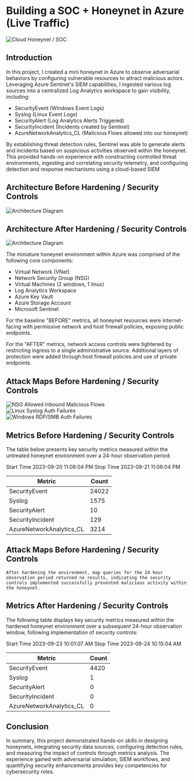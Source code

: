 # Building a SOC + Honeynet in Azure (Live Traffic)
![Cloud Honeynet / SOC](https://i.imgur.com/ZWxe03e.jpg)

## Introduction

In this project, I created a mini honeynet in Azure to observe adversarial behaviors by configuring vulnerable resources to attract malicious actors. Leveraging Azure Sentinel's SIEM capabilities, I ingested various log sources into a centralized Log Analytics workspace to gain visibility, including:

- SecurityEvent (Windows Event Logs)
- Syslog (Linux Event Logs)
- SecurityAlert (Log Analytics Alerts Triggered)
- SecurityIncident (Incidents created by Sentinel)
- AzureNetworkAnalytics_CL (Malicious Flows allowed into our honeynet)

By establishing threat detection rules, Sentinel was able to generate alerts and incidents based on suspicious activities observed within the honeynet. This provided hands-on experience with constructing controlled threat environments, ingesting and correlating security telemetry, and configuring detection and response mechanisms using a cloud-based SIEM

## Architecture Before Hardening / Security Controls
![Architecture Diagram](https://i.imgur.com/aBDwnKb.jpg)

## Architecture After Hardening / Security Controls
![Architecture Diagram](https://i.imgur.com/YQNa9Pp.jpg)

The miniature honeynet environment within Azure was comprised of the following core components:

- Virtual Network (VNet)
- Network Security Group (NSG)
- Virtual Machines (2 windows, 1 linux)
- Log Analytics Workspace
- Azure Key Vault
- Azure Storage Account
- Microsoft Sentinel

For the baseline "BEFORE" metrics, all honeynet resources were internet-facing with permissive network and host firewall policies, exposing public endpoints.

For the "AFTER" metrics, network access controls were tightened by restricting ingress to a single administrative source. Additional layers of protection were added through host firewall policies and use of private endpoints.

## Attack Maps Before Hardening / Security Controls
![NSG Allowed Inbound Malicious Flows](https://i.imgur.com/1qvswSX.png)<br>
![Linux Syslog Auth Failures](https://i.imgur.com/G1YgZt6.png)<br>
![Windows RDP/SMB Auth Failures](https://i.imgur.com/ESr9Dlv.png)<br>

## Metrics Before Hardening / Security Controls

The table below presents key security metrics measured within the untreated honeynet environment over a 24-hour observation period:

Start Time 2023-09-20 11:08:04 PM
Stop Time 2023-09-21 11:08:04 PM

| Metric                   | Count
| ------------------------ | -----
| SecurityEvent            | 24022
| Syslog                   | 1575
| SecurityAlert            | 10
| SecurityIncident         | 129
| AzureNetworkAnalytics_CL | 3214

## Attack Maps Before Hardening / Security Controls

```After hardening the environment, map queries for the 24 hour observation period returned no results, indicating the security controls implemented successfully prevented malicious activity within the honeynet.```

## Metrics After Hardening / Security Controls

The following table displays key security metrics measured within the hardened honeynet environment over a subsequent 24-hour observation window, following implementation of security controls:

Start Time 2023-09-23 10:01:07 AM
Stop Time 2023-09-24 10:15:04 AM

| Metric                   | Count
| ------------------------ | -----
| SecurityEvent            | 4420
| Syslog                   | 1
| SecurityAlert            | 0
| SecurityIncident         | 0
| AzureNetworkAnalytics_CL | 0

## Conclusion

In summary, this project demonstrated hands-on skills in designing honeynets, integrating security data sources, configuring detection rules, and measuring the impact of controls through metrics analysis. The experience gained with adversarial simulation, SIEM workflows, and quantifying security enhancements provides key competencies for cybersecurity roles.
